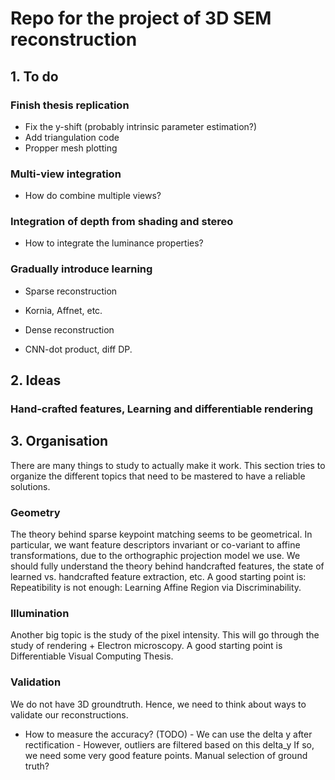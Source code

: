 # Repo for the project of 3D SEM reconstruction

## 1. To do

### Finish thesis replication
- Fix the y-shift (probably intrinsic parameter estimation?)
- Add triangulation code
- Propper mesh plotting

### Multi-view integration
- How do combine multiple views?

### Integration of depth from shading and stereo
- How to integrate the luminance properties?

### Gradually introduce learning
- Sparse reconstruction
 - Kornia, Affnet, etc.
 
- Dense reconstruction
 - CNN-dot product, diff DP. 
 
## 2. Ideas

### Hand-crafted features, Learning and differentiable rendering


## 3. Organisation

There are many things to study to actually make it work.
This section tries to organize the different topics that need to be mastered to have a reliable solutions.

### Geometry

The theory behind sparse keypoint matching seems to be geometrical.
In particular, we want feature descriptors invariant or co-variant to affine transformations, due to the orthographic projection model we use.
We should fully understand the theory behind handcrafted features, the state of learned vs. handcrafted feature extraction, etc.
A good starting point is: Repeatibility is not enough: Learning Affine Region via Discriminability.

### Illumination

Another big topic is the study of the pixel intensity.
This will go through the study of rendering + Electron microscopy.
A good starting point is Differentiable Visual Computing Thesis.

### Validation

We do not have 3D groundtruth.
Hence, we need to think about ways to validate our reconstructions. 

- How to measure the accuracy? (TODO) - We can use the delta y after rectification - However, outliers are filtered based on this delta_y If so, we need some very good feature points. Manual selection of ground truth?


